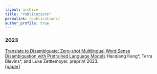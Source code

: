 ```yaml
---
layout: archive
title: "Publications"
permalink: /publications/
author_profile: true
---
```


### 2023

[Translate to Disambiguate: Zero-shot Multilingual Word Sense Disambiguation with Pretrained Language Models](../papers/WSDkang2023.pdf) Haoqiang Kang\*, Terra Blevins\*, and Luke Zettlemoyer. preprint 2023. \
[[paper]](../papers/WSDkang2023.pdf)

